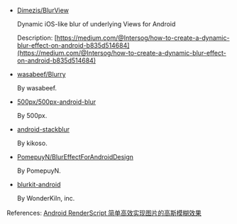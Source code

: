 - [Dimezis/BlurView](https://github.com/Dimezis/BlurView)

  Dynamic iOS-like blur of underlying Views for Android
  
  Description: [https://medium.com/@Intersog/how-to-create-a-dynamic-blur-effect-on-android-b835d514684](https://medium.com/@Intersog/how-to-create-a-dynamic-blur-effect-on-android-b835d514684)

- [wasabeef/Blurry](https://github.com/wasabeef/Blurry)

  By wasabeef.

- [500px/500px-android-blur](https://github.com/500px/500px-android-blur)

  By 500px.

- [android-stackblur](https://github.com/kikoso/android-stackblur)

  By kikoso.

- [PomepuyN/BlurEffectForAndroidDesign](https://github.com/PomepuyN/BlurEffectForAndroidDesign)

  By PomepuyN.
  
- [blurkit-android](https://github.com/wonderkiln/blurkit-android)

  By WonderKiln, inc.

References: [Android RenderScript 简单高效实现图片的高斯模糊效果](http://yifeng.studio/2016/10/20/android-renderscript-blur/)
